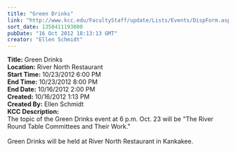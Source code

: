 ```yaml
---
title: "Green Drinks"
link: "http://www.kcc.edu/FacultyStaff/update/Lists/Events/DispForm.aspx?ID=318"
sort_date: 1350411193000
pubDate: "16 Oct 2012 18:13:13 GMT"
creator: "Ellen Schmidt"
---
```


<div><b>Title:</b> Green Drinks</div>
<div><b>Location:</b> River North Restaurant</div>
<div><b>Start Time:</b> 10/23/2012 6:00 PM</div>
<div><b>End Time:</b> 10/23/2012 8:00 PM</div>
<div><b>End Date:</b> 10/16/2012 2:00 PM</div>
<div><b>Created:</b> 10/16/2012 1:13 PM</div>
<div><b>Created By:</b> Ellen Schmidt</div>
<div><b>KCC Description:</b> <div class=ExternalClass5E20A34DD31249DEB5E82A0824AF6B82><div>The topic of the Green Drinks event at 6 p.m. Oct. 23 will be &quot;The River Round Table Committees and Their Work.&quot;</div>
<div> </div>
<div>Green Drinks will be held at River North Restaurant in Kankakee.</div>
<div> </div>
<div> </div>
<div> </div>
<div> </div></div></div>
